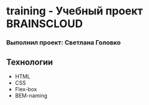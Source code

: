 # training - Учебный проект BRAINSCLOUD

### Выполнил проект: Светлана Головко

## Технологии

- HTML
- CSS
- Flex-box
- BEM-naming
